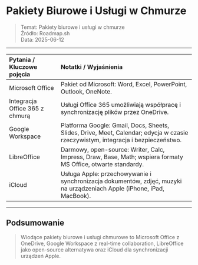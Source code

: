 # Pakiety Biurowe i Usługi w Chmurze
> Temat: Pakiety biurowe i usługi w chmurze  
> Źródło: Roadmap.sh  
> Data: 2025-06-12

---

| Pytania / Kluczowe pojęcia                              | Notatki / Wyjaśnienia                                                                                                                                             |
| :------------------------------------------------------ | :---------------------------------------------------------------------------------------------------------------------------------------------------------------- |
| Microsoft Office                                       | Pakiet od Microsoft: Word, Excel, PowerPoint, Outlook, OneNote.                                                                                                  |
| Integracja Office 365 z chmurą                         | Usługi Office 365 umożliwiają współpracę i synchronizację plików przez OneDrive.                                                                               |
| Google Workspace                                       | Platforma Google: Gmail, Docs, Sheets, Slides, Drive, Meet, Calendar; edycja w czasie rzeczywistym, integracja i bezpieczeństwo.                                  |
| LibreOffice                                            | Darmowy, open-source: Writer, Calc, Impress, Draw, Base, Math; wspiera formaty MS Office, otwarte standardy.                                                      |
| iCloud                                                 | Usługa Apple: przechowywanie i synchronizacja dokumentów, zdjęć, muzyki na urządzeniach Apple (iPhone, iPad, MacBook).                                           |

---

## Podsumowanie
> Wiodące pakiety biurowe i usługi chmurowe to Microsoft Office z OneDrive, Google Workspace z real-time collaboration, LibreOffice jako open-source alternatywa oraz iCloud dla synchronizacji urządzeń Apple.
